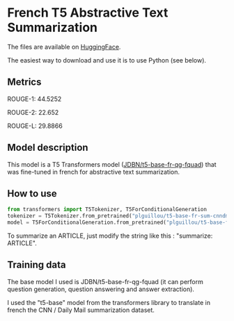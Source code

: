 # French T5 Abstractive Text Summarization

The files are available on [HuggingFace](https://huggingface.co/plguillou/t5-base-fr-sum-cnndm).

The easiest way to download and use it is to use Python (see below).

## Metrics

ROUGE-1: 44.5252

ROUGE-2: 22.652

ROUGE-L: 29.8866

## Model description

This model is a T5 Transformers model ([JDBN/t5-base-fr-qg-fquad](https://huggingface.co/JDBN/t5-base-fr-qg-fquad)) that was fine-tuned in french for abstractive text summarization.

## How to use

```python
from transformers import T5Tokenizer, T5ForConditionalGeneration
tokenizer = T5Tokenizer.from_pretrained("plguillou/t5-base-fr-sum-cnndm")
model = T5ForConditionalGeneration.from_pretrained("plguillou/t5-base-fr-sum-cnndm")
```

To summarize an ARTICLE, just modify the string like this : "summarize: ARTICLE".

## Training data

The base model I used is JDBN/t5-base-fr-qg-fquad (it can perform question generation, question answering and answer extraction).

I used the "t5-base" model from the transformers library to translate in french the CNN / Daily Mail summarization dataset.
